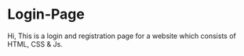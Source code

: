 # Login-Page
Hi,
This is a login and registration page for a website which consists of HTML, CSS & Js.
